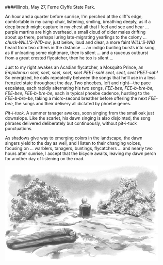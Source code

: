 ####Illinois, May 27, Ferne Clyffe State Park. 

An hour and a quarter before sunrise, I'm perched at the cliff's edge, comfortable in my camp chair, listening, smiling, breathing deeply, as if a deep breath might capture in my chest all that I feel and see and hear ... purple martins are high overhead, a small cloud of older males drifting about up there, perhaps luring late-migrating yearlings to the colony ... _chuck-WILL'S-WID-ow_, just below, loud and clear, a more faint _WILL'S-WID_ heard from two others in the distance ... an indigo bunting bursts into song, as if unloading some nightmare, then is silent ... and a raucous outburst from a great crested flycatcher, then he too is silent ...

Just to my right awakes an Acadian flycatcher, a Mosquito Prince, an _Empidonax_: _seet, seet, seet, seet, seet PEET-sah! seet, seet, seet PEET-sah!_ So energized, he calls repeatedly between the songs that he'll use in a less frenzied state throughout the day. Two phoebes, left and right—the pace escalates, each rapidly alternating his two songs, _FEE-bee, FEE-b-bre-be, FEE-bee, FEE-b-bre-be_, each in typical phoebe cadence, hustling to the _FEE-b-bre-be_, taking a micro-second breather before offering the next _FEE-bee_, the songs and their delivery all dictated by phoebe genes.

_Pit-i-tuck_. A summer tanager awakes, soon singing from the small oak just downslope. Like the scarlet, his dawn singing is also disjointed, the song phrases delivered deliberately but continuously, without pit-i-tuck punctuations. 

As shadows give way to emerging colors in the landscape, the dawn singers yield to the day as well, and I listen to their changing voices, focusing on ... warblers, tanagers, buntings, flycatchers ... and nearly two hours after sunrise, I accept that the bicycle awaits, leaving my dawn perch for another day of listening on the road.

![Illinois](../look_inside_images/Illinois-2.jpg)
